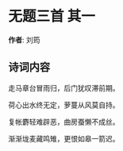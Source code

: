 # 无题三首  其一

**作者**: 刘筠

## 诗词内容

走马章台冒雨归，后门犹叹滞前期。

荷心出水终无定，萝蔓从风莫自持。

复帐麝轻难辟恶，曲房蚕懒不成丝。

渐渐垅麦藏鸣雉，更恨如皋一箭迟。

